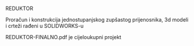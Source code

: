 REDUKTOR

Proračun i konstrukcija jednostupanjskog zupšastog prijenosnika, 3d modeli i crteži rađeni u SOLIDWORKS-u

REDUKTOR-FINALNO.pdf je cijeloukupni projekt
